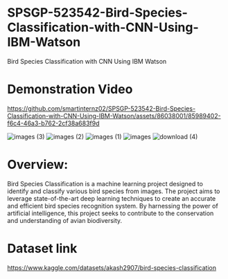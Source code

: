 # SPSGP-523542-Bird-Species-Classification-with-CNN-Using-IBM-Watson
Bird Species Classification with CNN Using IBM Watson
# Demonstration Video


https://github.com/smartinternz02/SPSGP-523542-Bird-Species-Classification-with-CNN-Using-IBM-Watson/assets/86038001/85989402-f6c4-46a3-b762-2cf38a683f9d

![images (3)](https://github.com/smartinternz02/SPSGP-523542-Bird-Species-Classification-with-CNN-Using-IBM-Watson/assets/86038001/08366cbf-d8f5-471a-8a17-871521e2873b)
![images (2)](https://github.com/smartinternz02/SPSGP-523542-Bird-Species-Classification-with-CNN-Using-IBM-Watson/assets/86038001/6a71112a-139e-4b67-8237-e00bfa0d624d)
![images (1)](https://github.com/smartinternz02/SPSGP-523542-Bird-Species-Classification-with-CNN-Using-IBM-Watson/assets/86038001/b466d67e-7ddc-46a1-8f54-1eacfb2c1db6)
![images](https://github.com/smartinternz02/SPSGP-523542-Bird-Species-Classification-with-CNN-Using-IBM-Watson/assets/86038001/37b9f760-21fe-4b8a-b160-514cce8ba08f)
![download (4)](https://github.com/smartinternz02/SPSGP-523542-Bird-Species-Classification-with-CNN-Using-IBM-Watson/assets/86038001/21606423-3f10-4a38-a404-58b083bb0507)

# Overview:
Bird Species Classification is a machine learning project designed to identify and classify various bird species from images. The project aims to leverage state-of-the-art deep learning techniques to create an accurate and efficient bird species recognition system. By harnessing the power of artificial intelligence, this project seeks to contribute to the conservation and understanding of avian biodiversity.

# Dataset link
https://www.kaggle.com/datasets/akash2907/bird-species-classification
